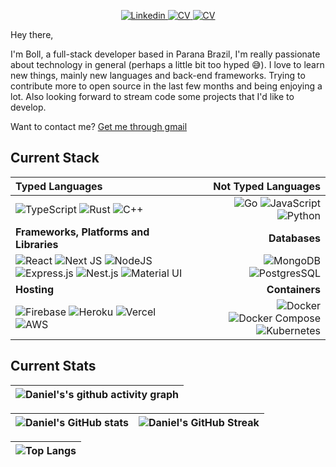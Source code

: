 <p align="center">
  <a href="https://www.linkedin.com/in/daniel-boll/">
    <img src="https://img.shields.io/badge/daniel_boll-%230077B5.svg?style=for-the-badge&logo=linkedin&logoColor=white" alt="Linkedin" />
  </a>
  <a href="https://google.com.br">
    <img src="https://img.shields.io/badge/curriculum-%230077B5.svg?style=for-the-badge&logo=mdbook&logoColor=white" alt="CV" />
  </a>
  <a href="https://github.com/Daniel-Boll/.dotfiles">
    <img src="https://img.shields.io/badge/dotfiles-%230077B5.svg?style=for-the-badge&logo=slashdot&logoColor=white" alt="CV" />
  </a>
</p>

Hey there,

I'm Boll, a full-stack developer based in Parana Brazil, I'm really passionate about technology in general (perhaps a little bit too hyped 😅). I love to learn new things, mainly new languages and back-end frameworks. Trying to contribute more to open source in the last few months and being enjoying a lot. Also looking forward to stream code some projects that I'd like to develop. 

Want to contact me? [Get me through gmail](mailto:danielboll.academico@gmail.com)

## Current Stack

| Typed Languages | Not Typed Languages |
| :--- | ---: |
| ![TypeScript](https://img.shields.io/badge/typescript-%23323330.svg?style=for-the-badge&logo=typescript&logoColor=%23007ACD) ![Rust](https://img.shields.io/badge/rust-%23323330.svg?style=for-the-badge&logo=rust&logoColor=%23f74c00) ![C++](https://img.shields.io/badge/C%2b%2b-%23323330.svg?style=for-the-badge&logo=c&logoColor=%23007ACD) | ![Go](https://img.shields.io/badge/go-%23323330.svg?style=for-the-badge&logo=go) ![JavaScript](https://img.shields.io/badge/javascript-%23323330.svg?style=for-the-badge&logo=javascript) ![Python](https://img.shields.io/badge/python-%23323330.svg?style=for-the-badge&logo=python)
| **Frameworks, Platforms and Libraries** | **Databases** |
| ![React](https://img.shields.io/badge/react-%2320232a.svg?style=for-the-badge&logo=react&logoColor=%2361DAFB) ![Next JS](https://img.shields.io/badge/Next-black?style=for-the-badge&logo=next.js&logoColor=white) ![NodeJS](https://img.shields.io/badge/node.js-6DA55F?style=for-the-badge&logo=node.js&logoColor=white) ![Express.js](https://img.shields.io/badge/express.js-%23404d59.svg?style=for-the-badge&logo=express&logoColor=%2361DAFB) ![Nest.js](https://img.shields.io/badge/nest.js-%23404d59.svg?style=for-the-badge&logo=nestjs&logoColor=%23e0234e) ![Material UI](https://img.shields.io/badge/material%20ui-%230081CB.svg?style=for-the-badge&logo=material-ui&logoColor=white) | ![MongoDB](https://img.shields.io/badge/MongoDB-%234ea94b.svg?style=for-the-badge&logo=mongodb&logoColor=white) ![PostgresSQL](https://img.shields.io/badge/PostgresSQL-%2300f.svg?style=for-the-badge&logo=postgresql&logoColor=white) |
| **Hosting** | **Containers**|
| ![Firebase](https://img.shields.io/badge/firebase-%23039BE5.svg?style=for-the-badge&logo=firebase) ![Heroku](https://img.shields.io/badge/heroku-%23430098.svg?style=for-the-badge&logo=heroku&logoColor=white) ![Vercel](https://img.shields.io/badge/vercel-%23000000.svg?style=for-the-badge&logo=vercel&logoColor=white) ![AWS](https://img.shields.io/badge/aws-%23000000.svg?style=for-the-badge&logo=amazon&logoColor=#23FF9A00) | ![Docker](https://img.shields.io/badge/docker-%232497ed.svg?style=for-the-badge&logo=docker&logoColor=white) ![Docker Compose](https://img.shields.io/badge/docker%20compose-%232497ed.svg?style=for-the-badge&logo=docker&logoColor=white) ![Kubernetes](https://img.shields.io/badge/kubernetes-%232497ed.svg?style=for-the-badge&logo=kubernetes&logoColor=white) |

## Current Stats

|   ![Daniel's's github activity graph](https://activity-graph.herokuapp.com/graph?username=daniel-boll&theme=rogue) |
| :---: |

| ![Daniel's GitHub stats](https://github-readme-stats.vercel.app/api?username=daniel-boll&show_icons=true&theme=city_lights) | ![Daniel's GitHub Streak](https://github-readme-streak-stats.herokuapp.com/?user=daniel-boll&theme=city-lights) |
| :---: | :---: |

| ![Top Langs](https://github-readme-stats.vercel.app/api/top-langs/?username=daniel-boll&theme=city_lights) |
| :---: |
